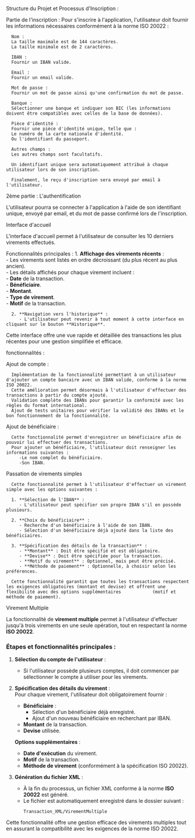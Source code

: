 Structure du Projet et Processus d'Inscription : 

   Partie de l'inscription :
      Pour s'inscrire à l'application, l'utilisateur doit fournir les informations nécessaires conformément à la norme ISO 20022 :
      
      Nom :
      La taille maximale est de 144 caractères.
      La taille minimale est de 2 caractères.
      
      IBAN :
      Fournir un IBAN valide.
      
      Email :
      Fournir un email valide.
      
      Mot de passe :
      Fournir un mot de passe ainsi qu'une confirmation du mot de passe.
      
      Banque :
      Sélectionner une banque et indiquer son BIC (les informations doivent être compatibles avec celles de la base de données).
      
      Pièce d'identité :
      Fournir une pièce d'identité unique, telle que :
      Le numéro de la carte nationale d'identité.
      Ou l'identifiant du passeport.
      
      Autres champs :
      Les autres champs sont facultatifs.
      
      Un identifiant unique sera automatiquement attribué à chaque utilisateur lors de son inscription.
      
      Finalement, le reçu d'inscription sera envoyé par email à l'utilisateur.

2ème partie : L'authentification

   L'utilisateur pourra se connecter à l'application à l'aide de son identifiant unique, envoyé par email, et du mot de passe confirmé lors de l'inscription.

Interface d'accueil

L'interface d'accueil permet à l'utilisateur de consulter les 10 derniers virements effectués.  

   Fonctionnalités principales :
      1. **Affichage des virements récents** :  
         - Les virements sont listés en ordre décroissant (du plus récent au plus ancien).  
         - Les détails affichés pour chaque virement incluent :  
           - **Date** de la transaction.  
           - **Bénéficiaire**.  
           - **Montant**.  
           - **Type de virement**.  
           - **Motif** de la transaction.  

      2. **Navigation vers l'historique** :  
         - L'utilisateur peut revenir à tout moment à cette interface en cliquant sur le bouton **Historique**.  

Cette interface offre une vue rapide et détaillée des transactions les plus récentes pour une gestion simplifiée et efficace.  


fonctionnalités :

   Ajout de compte :
   
      Implémentation de la fonctionnalité permettant à un utilisateur d'ajouter un compte bancaire avec un IBAN valide, conforme à la norme ISO 20022.
      Cette amélioration permet désormais à l'utilisateur d'effectuer des transactions à partir du compte ajouté.
      Validation complète des IBANs pour garantir la conformité avec les règles du format international.
      Ajout de tests unitaires pour vérifier la validité des IBANs et le bon fonctionnement de la fonctionnalité.

   Ajout de bénéficiaire : 
   
      Cette fonctionnalité permet d'enregistrer un bénéficiaire afin de pouvoir lui effectuer des transactions.
      Pour ajouter un bénéficiaire, l'utilisateur doit renseigner les informations suivantes :
         -Le nom complet du bénéficiaire.
         -Son IBAN.

   Passation de virements simples

      Cette fonctionnalité permet à l'utilisateur d'effectuer un virement simple avec les options suivantes :  
      
      1. **Sélection de l'IBAN** :  
         - L'utilisateur peut spécifier son propre IBAN s'il en possède plusieurs.
      
      2. **Choix du bénéficiaire** :  
         - Recherche d'un bénéficiaire à l'aide de son IBAN.  
         - Sélection d'un bénéficiaire déjà ajouté dans la liste des bénéficiaires.
      
      3. **Spécification des détails de la transaction** :  
         - **Montant** : Doit être spécifié et est obligatoire.  
         - **Devise** : Doit être spécifiée pour la transaction.  
         - **Motif du virement** : Optionnel, mais peut être précisé.  
         - **Méthode de paiement** : Optionnelle, à choisir selon les préférences.  
      
      Cette fonctionnalité garantit que toutes les transactions respectent les exigences obligatoires (montant et devise) et offrent une flexibilité avec des options supplémentaires            (motif et méthode de paiement). 

      
Virement Multiple

   La fonctionnalité de **virement multiple** permet à l'utilisateur d'effectuer jusqu'à trois virements en une seule opération, tout en respectant la norme **ISO 20022**.  
   
   ### Étapes et fonctionnalités principales :
   1. **Sélection du compte de l'utilisateur** :  
      - Si l'utilisateur possède plusieurs comptes, il doit commencer par sélectionner le compte à utiliser pour les virements.
   
   2. **Spécification des détails du virement** :  
      Pour chaque virement, l'utilisateur doit obligatoirement fournir :  
      - **Bénéficiaire** :  
        - Sélection d'un bénéficiaire déjà enregistré.  
        - Ajout d'un nouveau bénéficiaire en recherchant par IBAN.  
      - **Montant** de la transaction.  
      - **Devise** utilisée.  
   
      **Options supplémentaires** :  
      - **Date d'exécution** du virement.  
      - **Motif** de la transaction.  
      - **Méthode de virement** (conformément à la spécification ISO 20022).  
   
   3. **Génération du fichier XML** :  
      - À la fin du processus, un fichier XML conforme à la norme **ISO 20022** est généré.  
      - Le fichier est automatiquement enregistré dans le dossier suivant :  
        ```
        Transaction_XML/VirementMultiple
        ```  
   
   Cette fonctionnalité offre une gestion efficace des virements multiples tout en assurant la compatibilité avec les exigences de la norme ISO 20022.  


      
      


   
